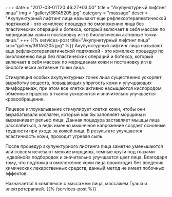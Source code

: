 +++
date = "2017-03-01T20:46:27+03:00"
title = "Акупунктурный лифтинг лица"
img = "gallery/361A5205.jpg"
category = "massage"
descr = "Акупунктурный лифтинг лица называют еще рефлексотерапевтической подтяжкой - это комплекс процедур по омоложению лица без пластических операций и ботекса, который включает в себя массаж по меридианам кожи и постановку игл в биологически активные точки лица."
+++
{{% services-post title="Акупунктурный лифтинг лица" src="gallery/361A5205.jpg" %}}
Акупунктурный лифтинг лица называют еще рефлексотерапевтической подтяжкой - это комплекс процедур по омоложению лица без пластических операций и ботекса, который включает в себя массаж по меридианам кожи и постановку игл в биологически активные точки лица.

Стимуляция особых акупунктурных точек лица существенно ускоряет выработку веществ, повышающих упругость кожи и улучшающих лимфодренаж, при этом все клетки активно насыщаются кислородом, обменные прцессы в тканях ускоряются и  значительно улучшается кровообращение.

Лицевое иглоукалывание стимулирует клетки кожи, чтобы они вырабатывали коллаген, который как бы заполняет морщины и выравнивает рельеф лица. Данная поцедура заставляет мышцы лица расслабиться, а ведь именно мышечное напряжение создает основные трудности при уходе за кожей лица. В результате улучшается эластичность кожи, проходит угревая сыпь.

После процедур акупунктурного лифтинга лица заметно уменьшаются или совсем исчезают мелкие морщины, темные круги под глазами ,«двойной» подбородок и значительно улучшается цвет лица.
Благодаря тому, что подтяжка и омоложение кожи лица происходит без введения химических лекарственных средств, данный метод не имеет побочных эффектов.

Назначается в комплексе с массажем лица, массажем Гуаша и электротерапией.
{{% /services-post %}}